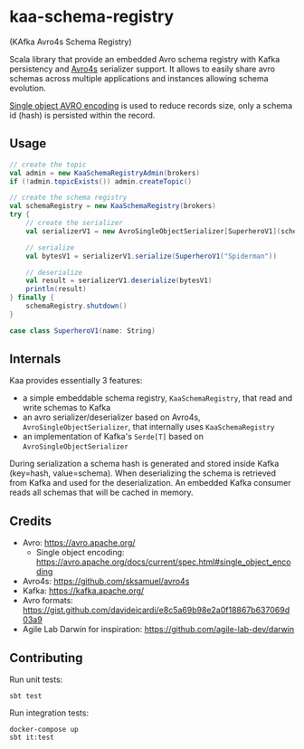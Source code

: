 # kaa-schema-registry

(KAfka Avro4s Schema Registry)

Scala library that provide an embedded Avro schema registry with Kafka persistency and [Avro4s](https://github.com/sksamuel/avro4s) serializer support.
It allows to easily share avro schemas across multiple applications and instances allowing schema evolution.

[Single object AVRO encoding](https://avro.apache.org/docs/current/spec.html#single_object_encoding) is used to reduce records size, only a schema id (hash) is persisted within the record.  

## Usage

```scala
// create the topic
val admin = new KaaSchemaRegistryAdmin(brokers)
if (!admin.topicExists()) admin.createTopic()

// create the schema registry
val schemaRegistry = new KaaSchemaRegistry(brokers)
try {
    // create the serializer
    val serializerV1 = new AvroSingleObjectSerializer[SuperheroV1](schemaRegistry)

    // serialize
    val bytesV1 = serializerV1.serialize(SuperheroV1("Spiderman"))

    // deserialize
    val result = serializerV1.deserialize(bytesV1)
    println(result)
} finally {
    schemaRegistry.shutdown()
}

case class SuperheroV1(name: String)
```

## Internals

Kaa provides essentially 3 features:

- a simple embeddable schema registry, `KaaSchemaRegistry`, that read and write schemas to Kafka
- an avro serializer/deserializer based on Avro4s, `AvroSingleObjectSerializer`, that internally uses `KaaSchemaRegistry`
- an implementation of Kafka's `Serde[T]` based on `AvroSingleObjectSerializer`

During serialization a schema hash is generated and stored inside Kafka (key=hash, value=schema).
When deserializing the schema is retrieved from Kafka and used for the deserialization.
An embedded Kafka consumer reads all schemas that will be cached in memory.

## Credits

- Avro: https://avro.apache.org/
  - Single object encoding: https://avro.apache.org/docs/current/spec.html#single_object_encoding
- Avro4s: https://github.com/sksamuel/avro4s
- Kafka: https://kafka.apache.org/
- Avro formats: https://gist.github.com/davideicardi/e8c5a69b98e2a0f18867b637069d03a9
- Agile Lab Darwin for inspiration: https://github.com/agile-lab-dev/darwin

## Contributing

Run unit tests:

```
sbt test
```

Run integration tests:

```
docker-compose up
sbt it:test
```